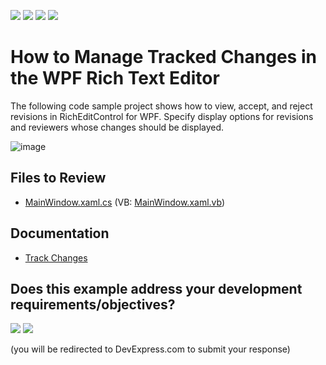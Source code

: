 <!-- default badges list -->
![](https://img.shields.io/endpoint?url=https://codecentral.devexpress.com/api/v1/VersionRange/214212176/21.1.5%2B)
[![](https://img.shields.io/badge/Open_in_DevExpress_Support_Center-FF7200?style=flat-square&logo=DevExpress&logoColor=white)](https://supportcenter.devexpress.com/ticket/details/T827758)
[![](https://img.shields.io/badge/📖_How_to_use_DevExpress_Examples-e9f6fc?style=flat-square)](https://docs.devexpress.com/GeneralInformation/403183)
[![](https://img.shields.io/badge/💬_Leave_Feedback-feecdd?style=flat-square)](#does-this-example-address-your-development-requirementsobjectives)
<!-- default badges end -->
# How to Manage Tracked Changes in the WPF Rich Text Editor

The following code sample project shows how to view, accept, and reject revisions in RichEditControl for WPF. Specify display options for revisions and reviewers whose changes should be displayed.

![image](./media/project_image.png)

## Files to Review

* [MainWindow.xaml.cs](./CS/DXRichEdit_TrackChanges/MainWindow.xaml.cs) (VB: [MainWindow.xaml.vb](./VB/DXRichEdit_TrackChanges/MainWindow.xaml.vb))

## Documentation

* [Track Changes](https://docs.devexpress.com/WPF/401249/controls-and-libraries/rich-text-editor/track-changes)
<!-- feedback -->
## Does this example address your development requirements/objectives?

[<img src="https://www.devexpress.com/support/examples/i/yes-button.svg"/>](https://www.devexpress.com/support/examples/survey.xml?utm_source=github&utm_campaign=wpf-richedit-manage-tracked-changes&~~~was_helpful=yes) [<img src="https://www.devexpress.com/support/examples/i/no-button.svg"/>](https://www.devexpress.com/support/examples/survey.xml?utm_source=github&utm_campaign=wpf-richedit-manage-tracked-changes&~~~was_helpful=no)

(you will be redirected to DevExpress.com to submit your response)
<!-- feedback end -->
